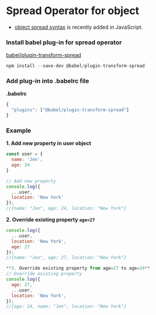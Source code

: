 # Spread Operator for object

- [object spread syntax](https://github.com/tc39/proposal-object-rest-spread) is recently added in JavaScript. 
### Install babel plug-in for spread operator
[babel/plugin-transform-spread](https://babeljs.io/docs/en/babel-plugin-proposal-object-rest-spread#spread-properties)

```js
npm install --save-dev @babel/plugin-transform-spread
```

### Add plug-in into .babelrc file
**.babelrc**
```js
{
  "plugins": ["@babel/plugin-transform-spread"]
}
```

### Example

**1. Add new property in user object**
```js
const user = {
  name: 'Jen',
  age: 24
}

// Add new property
console.log({
  ...user,
  location: 'New York'
});
//{name: "Jen", age: 24, location: "New York"}
```

**2. Override existing property `age=27`**
```js
console.log({
  ...user,
  location: 'New York',
  age: 27
});
//{name: "Jen", age: 27, location: "New York"}

**3. Override existing property from age=27 to age=24**
// Override existing property
console.log({
  age: 27,
  ...user,
  location: 'New York',
});
//{age: 24, name: "Jen", location: "New York"}
```
